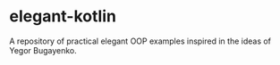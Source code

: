 # elegant-kotlin
A repository of practical elegant OOP examples inspired in the ideas of Yegor Bugayenko.
